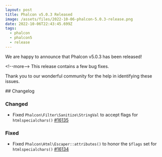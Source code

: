```yaml
---
layout: post
title: Phalcon v5.0.3 Released
image: /assets/files/2022-10-06-phalcon-5.0.3-release.png
date: 2022-10-06T22:43:45.699Z
tags:
  - phalcon
  - phalcon5
  - release
---
```

W﻿e are happy to announce that Phalcon v5.0.3 has been released!

<﻿!--more-->
T﻿his release contains a few bug fixes.

T﻿hank you to our wonderful community for the help in identifying these issues.

#﻿# Changelog
### Changed
- Fixed `Phalcon\Filter\Sanitize\StringVal` to accept flags for `htmlspecialchars()` [#16135](https://github.com/phalcon/cphalcon/issues/16135)

### Fixed
- Fixed `Phalcon\Html\Escaper::attributes()` to honor the `$flags` set for `htmlspecialchars()` [#16134](https://github.com/phalcon/cphalcon/issues/16134)
